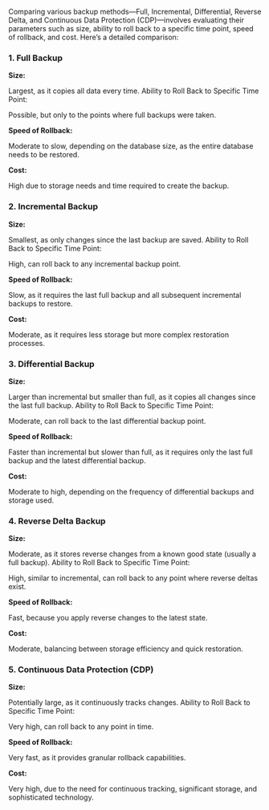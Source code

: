 Comparing various backup methods—Full, Incremental, Differential, Reverse Delta, and Continuous Data Protection (CDP)—involves evaluating their parameters such as size, ability to roll back to a specific time point, speed of rollback, and cost. Here’s a detailed comparison:

### **1. Full Backup**

**Size:**

Largest, as it copies all data every time.
Ability to Roll Back to Specific Time Point:

Possible, but only to the points where full backups were taken.

**Speed of Rollback:**

Moderate to slow, depending on the database size, as the entire database needs to be restored.

**Cost:**

High due to storage needs and time required to create the backup.

### **2. Incremental Backup**

**Size:**

Smallest, as only changes since the last backup are saved.
Ability to Roll Back to Specific Time Point:

High, can roll back to any incremental backup point.

**Speed of Rollback:**

Slow, as it requires the last full backup and all subsequent incremental backups to restore.

**Cost:**

Moderate, as it requires less storage but more complex restoration processes.

### 3. Differential Backup

**Size:**

Larger than incremental but smaller than full, as it copies all changes since the last full backup.
Ability to Roll Back to Specific Time Point:

Moderate, can roll back to the last differential backup point.

**Speed of Rollback:**

Faster than incremental but slower than full, as it requires only the last full backup and the latest differential backup.

**Cost:**

Moderate to high, depending on the frequency of differential backups and storage used.

### **4. Reverse Delta Backup**

**Size:**

Moderate, as it stores reverse changes from a known good state (usually a full backup).
Ability to Roll Back to Specific Time Point:

High, similar to incremental, can roll back to any point where reverse deltas exist.

**Speed of Rollback:**

Fast, because you apply reverse changes to the latest state.

**Cost:**

Moderate, balancing between storage efficiency and quick restoration.

### **5. Continuous Data Protection (CDP)**

**Size:**

Potentially large, as it continuously tracks changes.
Ability to Roll Back to Specific Time Point:

Very high, can roll back to any point in time.

**Speed of Rollback:**


Very fast, as it provides granular rollback capabilities.

**Cost:**

Very high, due to the need for continuous tracking, significant storage, and sophisticated technology.
